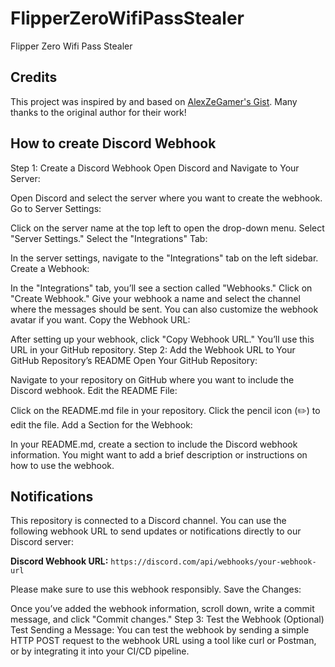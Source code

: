 # FlipperZeroWifiPassStealer
Flipper Zero Wifi Pass Stealer

## Credits

This project was inspired by and based on [AlexZeGamer's Gist](https://gist.github.com/AlexZeGamer/c7269927335d152cc28d31022c00882e). Many thanks to the original author for their work!

## How to create Discord Webhook
Step 1: Create a Discord Webhook
Open Discord and Navigate to Your Server:

Open Discord and select the server where you want to create the webhook.
Go to Server Settings:

Click on the server name at the top left to open the drop-down menu.
Select "Server Settings."
Select the "Integrations" Tab:

In the server settings, navigate to the "Integrations" tab on the left sidebar.
Create a Webhook:

In the "Integrations" tab, you’ll see a section called "Webhooks." Click on "Create Webhook."
Give your webhook a name and select the channel where the messages should be sent.
You can also customize the webhook avatar if you want.
Copy the Webhook URL:

After setting up your webhook, click "Copy Webhook URL." You’ll use this URL in your GitHub repository.
Step 2: Add the Webhook URL to Your GitHub Repository’s README
Open Your GitHub Repository:

Navigate to your repository on GitHub where you want to include the Discord webhook.
Edit the README File:

Click on the README.md file in your repository.
Click the pencil icon (✏️) to edit the file.
Add a Section for the Webhook:

In your README.md, create a section to include the Discord webhook information.
You might want to add a brief description or instructions on how to use the webhook.

## Notifications

This repository is connected to a Discord channel. You can use the following webhook URL to send updates or notifications directly to our Discord server:

**Discord Webhook URL:** `https://discord.com/api/webhooks/your-webhook-url`

Please make sure to use this webhook responsibly.
Save the Changes:

Once you’ve added the webhook information, scroll down, write a commit message, and click "Commit changes."
Step 3: Test the Webhook (Optional)
Test Sending a Message:
You can test the webhook by sending a simple HTTP POST request to the webhook URL using a tool like curl or Postman, or by integrating it into your CI/CD pipeline.

